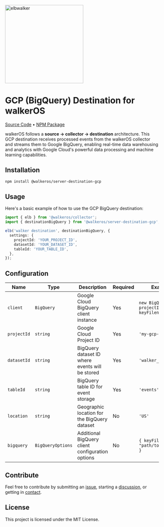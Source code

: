 <p align="left">
  <a href="https://elbwalker.com">
    <img title="elbwalker" src="https://www.elbwalker.com/img/elbwalker_logo.png" width="256px"/>
  </a>
</p>

# GCP (BigQuery) Destination for walkerOS

[Source Code](https://github.com/elbwalker/walkerOS/tree/main/packages/server/destinations/gcp)
&bull;
[NPM Package](https://www.npmjs.com/package/@walkeros/server-destination-gcp)

walkerOS follows a **source → collector → destination** architecture. This GCP
destination receives processed events from the walkerOS collector and streams
them to Google BigQuery, enabling real-time data warehousing and analytics with
Google Cloud's powerful data processing and machine learning capabilities.

## Installation

```sh
npm install @walkeros/server-destination-gcp
```

## Usage

Here's a basic example of how to use the GCP BigQuery destination:

```typescript
import { elb } from '@walkeros/collector';
import { destinationBigQuery } from '@walkeros/server-destination-gcp';

elb('walker destination', destinationBigQuery, {
  settings: {
    projectId: 'YOUR_PROJECT_ID',
    datasetId: 'YOUR_DATASET_ID',
    tableId: 'YOUR_TABLE_ID',
  },
});
```

## Configuration

| Name        | Type              | Description                                      | Required | Example                                    |
| ----------- | ----------------- | ------------------------------------------------ | -------- | ------------------------------------------ |
| `client`    | `BigQuery`        | Google Cloud BigQuery client instance            | Yes      | `new BigQuery({ projectId, keyFilename })` |
| `projectId` | `string`          | Google Cloud Project ID                          | Yes      | `'my-gcp-project'`                         |
| `datasetId` | `string`          | BigQuery dataset ID where events will be stored  | Yes      | `'walker_events'`                          |
| `tableId`   | `string`          | BigQuery table ID for event storage              | Yes      | `'events'`                                 |
| `location`  | `string`          | Geographic location for the BigQuery dataset     | No       | `'US'`                                     |
| `bigquery`  | `BigQueryOptions` | Additional BigQuery client configuration options | No       | `{ keyFilename: "path/to/key.json" }`      |

## Contribute

Feel free to contribute by submitting an
[issue](https://github.com/elbwalker/walkerOS/issues), starting a
[discussion](https://github.com/elbwalker/walkerOS/discussions), or getting in
[contact](https://calendly.com/elb-alexander/30min).

## License

This project is licensed under the MIT License.
